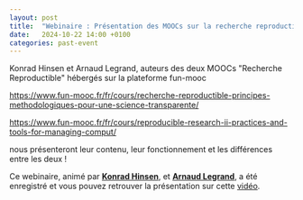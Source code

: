 ```yaml
---
layout: post
title:  "Webinaire : Présentation des MOOCs sur la recherche reproductible"
date:   2024-10-22 14:00 +0100
categories: past-event
---
```


Konrad Hinsen et Arnaud Legrand, auteurs des deux MOOCs "Recherche Reproductible" hébergés sur la plateforme fun-mooc

https://www.fun-mooc.fr/fr/cours/recherche-reproductible-principes-methodologiques-pour-une-science-transparente/

https://www.fun-mooc.fr/fr/cours/reproducible-research-ii-practices-and-tools-for-managing-comput/

nous présenteront leur contenu, leur fonctionnement et les différences entre les deux !


Ce webinaire, animé par **[Konrad Hinsen](http://cbm.cnrs-orleans.fr/en/contact/hinsen-konrad-2/)**, et **[Arnaud Legrand](https://polaris.imag.fr/arnaud.legrand/)**, a été enregistré et vous pouvez retrouver la présentation sur cette [vidéo](https://videos.univ-grenoble-alpes.fr/video/31346-rr_22_10_2024_hinsen_legrand_moocmp4/).
